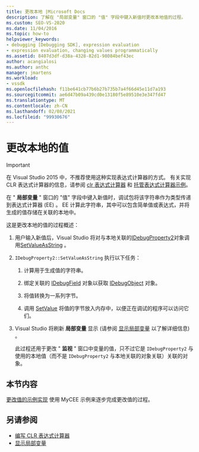 ```yaml
---
title: 更改本地 |Microsoft Docs
description: 了解在 "局部变量" 窗口的 "值" 字段中键入新值时更改本地值的过程。
ms.custom: SEO-VS-2020
ms.date: 11/04/2016
ms.topic: how-to
helpviewer_keywords:
- debugging [Debugging SDK], expression evaluation
- expression evaluation, changing values programmatically
ms.assetid: 8407d3df-d38a-4328-82d1-98084bef43ec
author: acangialosi
ms.author: anthc
manager: jmartens
ms.workload:
- vssdk
ms.openlocfilehash: f11be641cb77b6b27b735b7a4f66d45e11d7a193
ms.sourcegitcommit: ae6d47b09a439cd0e13180f5e89510e3e347fd47
ms.translationtype: MT
ms.contentlocale: zh-CN
ms.lasthandoff: 02/08/2021
ms.locfileid: "99930676"
---
```

# <a name="change-the-value-of-a-local"></a>更改本地的值
> [!IMPORTANT]
> 在 Visual Studio 2015 中，不推荐使用这种实现表达式计算器的方式。 有关实现 CLR 表达式计算器的信息，请参阅 [clr 表达式计算器](https://github.com/Microsoft/ConcordExtensibilitySamples/wiki/CLR-Expression-Evaluators) 和 [托管表达式计算器示例](https://github.com/Microsoft/ConcordExtensibilitySamples/wiki/Managed-Expression-Evaluator-Sample)。

 在 " **局部变量** " 窗口的 "值" 字段中键入新值时，调试包将该字符串作为类型传递到表达式计算器 (EE) 。 EE 计算此字符串，其中可以包含简单值或表达式，并将生成的值存储在关联的本地中。

 这是更改本地的值的过程概述：

1. 用户输入新值后，Visual Studio 将对与本地关联的[IDebugProperty2](../../extensibility/debugger/reference/idebugproperty2.md)对象调用[SetValueAsString](../../extensibility/debugger/reference/idebugproperty2-setvalueasstring.md) 。

2. `IDebugProperty2::SetValueAsString` 执行以下任务：

   1. 计算用于生成值的字符串。

   2. 绑定关联的 [IDebugField](../../extensibility/debugger/reference/idebugfield.md) 对象以获取 [IDebugObject](../../extensibility/debugger/reference/idebugobject.md) 对象。

   3. 将值转换为一系列字节。

   4. 调用 [SetValue](../../extensibility/debugger/reference/idebugobject-setvalue.md) 将值的字节放入内存中，以便正在调试的程序可以访问它们。

3. Visual Studio 将刷新 **局部变量** 显示 (请参阅 [显示局部变量](../../extensibility/debugger/displaying-locals.md) 以了解详细信息) 。

   此过程还用于更改 " **监视** " 窗口中变量的值，只不过它是 `IDebugProperty2` 与使用的本地值（而不是 `IDebugProperty2` 与本地关联的对象关联）关联的对象。

## <a name="in-this-section"></a>本节内容
 [更改值的示例实现](../../extensibility/debugger/sample-implementation-of-changing-values.md) 使用 MyCEE 示例来逐步完成更改值的过程。

## <a name="see-also"></a>另请参阅
- [编写 CLR 表达式计算器](../../extensibility/debugger/writing-a-common-language-runtime-expression-evaluator.md)
- [显示局部变量](../../extensibility/debugger/displaying-locals.md)
